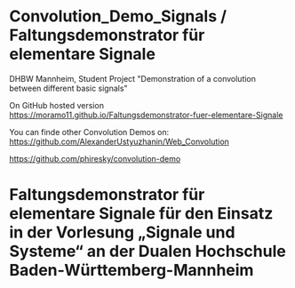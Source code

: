 # Convolution_Demo_Signals / Faltungsdemonstrator für elementare Signale
DHBW Mannheim, Student Project 
"Demonstration of a convolution between different basic signals"

On GitHub hosted version https://moramo11.github.io/Faltungsdemonstrator-fuer-elementare-Signale

You can finde other Convolution Demos on:
https://github.com/AlexanderUstyuzhanin/Web_Convolution

https://github.com/phiresky/convolution-demo


# Faltungsdemonstrator für elementare Signale für den Einsatz in der Vorlesung „Signale und Systeme“ an der Dualen Hochschule Baden-Württemberg-Mannheim
